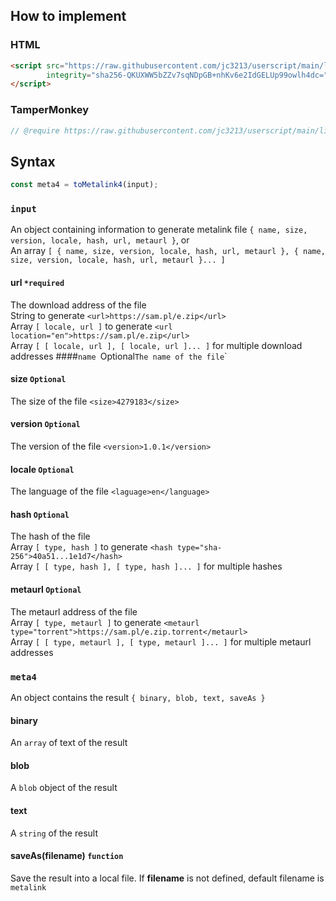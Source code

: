 ## How to implement
### HTML
```HTML
<script src="https://raw.githubusercontent.com/jc3213/userscript/main/libs/metalink4.js"
        integrity="sha256-QKUXWW5bZZv7sqNDpGB+nhKv6e2IdGELUp99owlh4dc=" crossorigin="anonymous">
</script>
```
### TamperMonkey
```javascript
// @require https://raw.githubusercontent.com/jc3213/userscript/main/libs/metalink4.js#sha256-QKUXWW5bZZv7sqNDpGB+nhKv6e2IdGELUp99owlh4dc=
```
## Syntax
```javascript
const meta4 = toMetalink4(input);
```
### `input`
An object containing information to generate metalink file `{ name, size, version, locale, hash, url, metaurl }`, or\
An array `[ { name, size, version, locale, hash, url, metaurl }, { name, size, version, locale, hash, url, metaurl }... ]`
#### url `*required`
The download address of the file\
String to generate `<url>https://sam.pl/e.zip</url>`\
Array `[ locale, url ]` to generate `<url location="en">https://sam.pl/e.zip</url>`\
Array `[ [ locale, url ], [ locale, url ]... ]` for multiple download addresses
####`name `Optional`
The name of the file `<file name="This.File">`
#### size `Optional`
The size of the file `<size>4279183</size>`
#### version `Optional`
The version of the file `<version>1.0.1</version>`
#### locale `Optional`
The language of the file `<laguage>en</language>`
#### hash `Optional`
The hash of the file\
Array `[ type, hash ]` to generate `<hash type="sha-256">40a51...1e1d7</hash>`\
Array `[ [ type, hash ], [ type, hash ]... ]` for multiple hashes
#### metaurl `Optional`
The metaurl address of the file\
Array `[ type, metaurl ]` to generate `<metaurl type="torrent">https://sam.pl/e.zip.torrent</metaurl>`\
Array `[ [ type, metaurl ], [ type, metaurl ]... ]` for multiple metaurl addresses
### `meta4`
An object contains the result `{ binary, blob, text, saveAs }`
#### binary
An `array` of text of the result
#### blob
A `blob` object of the result
#### text
A `string` of the result
#### saveAs(filename) `function`
Save the result into a local file. If **filename** is not defined, default filename is `metalink`
